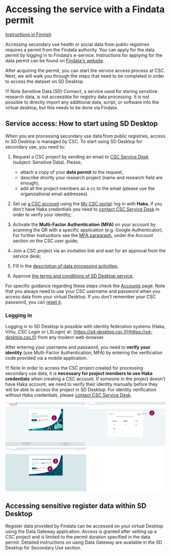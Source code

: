 # Accessing the service with a Findata permit


[Instructions in Finnish](https://docs.csc.fi/data/sensitive-data/pdf/SD_palvelut_ja_toisiolaki_kaytto_Findata.pdf)

Accessing secondary use health or social data from public registries requires a permit from the Findata authority. You can apply for the data permit by logging in to Findata’s e-service. Instructions for applying for the data permit can be found on [Findata's website](https://findata.fi/en/permits/).

After acquiring the permit, you can start the service access process at CSC. Next, we will walk you through the steps that need to be completed in order to access the dataset on SD Desktop.

!!! Note
    Sensitive Data (SD) Connect, a service used for storing sensitive research data, is not accessible for registry data processing. It is not possible to directly import any additional data, script, or software into the virtual desktop, but this needs to be done via Findata. 

## Service access: How to start using SD Desktop

When you are processing secondary use data from public registries, access to SD Desktop is managed by CSC. To start using SD Desktop for secondary use, you need to:

1. Request a CSC project by sending an email to [CSC Service Desk](../../support/contact.md) (subject: Sensitive Data). Please,

      * attach a copy of your **data permit** to the request,
      * describe shortly your research project (name and research field are enough),
      * add all the project members as a cc to the email (please use the organizational email addresses).

2. Set up [a CSC account](../../accounts/how-to-create-new-user-account.md) using the [My CSC portal](https://my.csc.fi/): log in with **Haka**, if you don't have Haka credentials you need to [contact CSC Service Desk](../../support/contact.md) in order to verify your identity;
3. Activate the **Multi-Factor Authentication (MFA)** on your account by scanning the QR with a specific application (e.g. Google Authenticator). For further instructions see the [MFA paragraph](../../accounts/mfa.md), under the Account section on the CSC user guide;
4. Join a CSC project via an invitation link and wait for an approval from the service desk;
5. Fill in the [description of data processing activities](../../accounts/when-your-project-handles-personal-data.md);
6. Approve [the terms and conditions of SD Desktop service](../../accounts/how-to-add-service-access-for-project.md#member);

For specific guidance regarding these steps check the [Accounts](../../accounts/index.md) page. Note that you always need to use your CSC username and password when you access data from your virtual Desktop. If you don't remember your CSC password, you can [reset it](../../accounts/how-to-change-password.md#how-to-change-password).

### Logging in

Logging in to SD Desktop is possible with identity federation systems (Haka, Virtu, CSC Login or LSLogin) at:
[https://sd-desktop.csc.fi](https://sd-desktop.csc.fi)
from any modern web-browser. 

After entering your username and password, you need to **verify your identity** (use Multi-Factor Authentication, MFA) by entering the verification code provided via a mobile application.

!!! Note
    In order to access the CSC project created for processing secondary use data, it is **necessary for project members to use Haka credentials** when creating a CSC account. If someone in the project doesn’t have Haka account, we need to verify their identity manually before they will be able to access the project in SD Desktop. For identity verification without Haka credentials, please [contact CSC Service Desk](../../support/contact.md).
 
[![Authentication](images/desktop/desktop_login-mfa1.png)](images/desktop/desktop_login-mfa1.png)



## Accessing sensitive register data within SD Desktop

Register data provided by Findata can be accessed on your virtual Desktop using the Data Gateway application. Access is granted after setting up a CSC project and is limited to the permit duration specified in the data permit. Detailed instructions on using Data Gateway are available in the SD Desktop for Secondary Use section.

